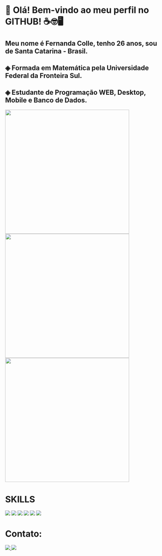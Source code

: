 # 👋 Olá! Bem-vindo ao meu perfil no GITHUB! ☕🤓🖥️

## Meu nome é Fernanda Colle, tenho 26 anos, sou de Santa Catarina - Brasil.
## ◈ Formada em Matemática pela Universidade Federal da Fronteira Sul.
## ◈ Estudante de Programação WEB, Desktop, Mobile e Banco de Dados. 

<img src="https://github-readme-stats.vercel.app/api?username=Fer-C98&theme=radical&show_icons=true&hide_border=false&count_private=true" width="400"  align="middle">
<img src="https://github-readme-streak-stats.herokuapp.com/?user=Fer-C98&theme=radical&hide_border=false" width="400" align="middle">
<img src="https://github-readme-stats.vercel.app/api/top-langs/?username=Fer-C98&theme=radical&show_icons=true&hide_border=false&layout=compact" width="400" align="middle">

# SKILLS
<div>
<img src="https://img.shields.io/badge/Java-ED8B00?style=for-the-badge&logo=openjdk&logoColor=white"/>
<img src="https://img.shields.io/badge/MySQL-005C84?style=for-the-badge&logo=mysql&logoColor=white"/>
<img src="https://img.shields.io/badge/HTML-239120?style=for-the-badge&logo=html5&logoColor=white"/>
<img src="https://img.shields.io/badge/apache%20netbeans-1B6AC6?style=for-the-badge&logo=apache%20netbeans%20IDE&logoColor=white"/>
<img src="https://img.shields.io/badge/PostgreSQL-316192?style=for-the-badge&logo=postgresql&logoColor=white"/>
<img src="https://img.shields.io/badge/Visual_Studio_Code-0078D4?style=for-the-badge&logo=visual%20studio%20code&logoColor=white"/>
</div>

# Contato:
<div>
<a href="mailto:fernanda.colle.98@gmail.com">
  <img src="https://img.shields.io/badge/Gmail-D14836?style=for-the-badge&logo=gmail&logoColor=white">
</a>
<a href="https://www.linkedin.com/in/fernanda-colle/">
  <img src="https://img.shields.io/badge/LinkedIn-0077B5?style=for-the-badge&logo=linkedin&logoColor=white">
</a>
</div>
